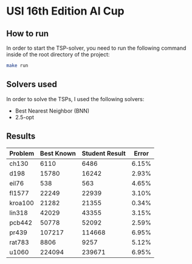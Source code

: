 # USI 16th Edition AI Cup

## How to run

In order to start the TSP-solver, you need to run the following command inside of the root directory of the project:

```bash
make run
```

## Solvers used

In order to solve the TSPs, I used the following solvers:

- Best Nearest Neighbor (BNN)
- 2.5-opt

## Results

Problem | Best Known | Student Result | Error
---     | ---        | ---            | ---
ch130   | 6110       | 6486           | 6.15%
d198    | 15780      | 16242          | 2.93%
eil76   | 538        | 563            | 4.65%
fl1577  | 22249      | 22939          | 3.10%
kroa100 | 21282      | 21355          | 0.34%
lin318  | 42029      | 43355          | 3.15%
pcb442  | 50778      | 52092          | 2.59%
pr439   | 107217     | 114668         | 6.95%
rat783  | 8806       | 9257           | 5.12%
u1060   | 224094     | 239671         | 6.95%
